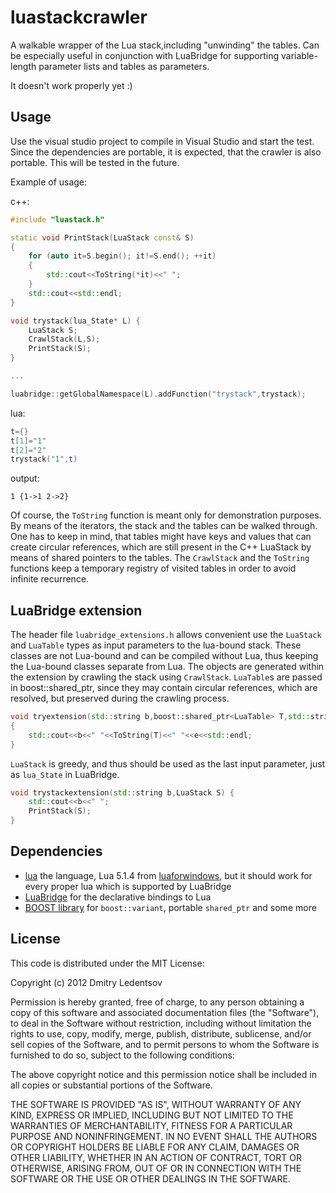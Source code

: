 luastackcrawler
===============

A walkable wrapper of the Lua stack,including "unwinding" the tables.
Can be especially useful in conjunction with LuaBridge for supporting variable-length parameter lists and tables as parameters.

It doesn't work properly yet :)

Usage
-----

Use the visual studio project to compile in Visual Studio and start the test. Since the dependencies are portable, it is expected, that
the crawler is also portable. This will be tested in the future.

Example of usage:

c++:
````cpp
#include "luastack.h"

static void PrintStack(LuaStack const& S)
{
	for (auto it=S.begin(); it!=S.end(); ++it)
	{
		std::cout<<ToString(*it)<<" ";
	}
	std::cout<<std::endl;
}

void trystack(lua_State* L) {
	LuaStack S;
	CrawlStack(L,S);
	PrintStack(S);
}

...

luabridge::getGlobalNamespace(L).addFunction("trystack",trystack);
````

lua:
````lua
t={}
t[1]="1"
t[2]="2"
trystack("1",t)
````

output:
````
1 {1->1 2->2}
````

Of course, the `ToString` function is meant only for demonstration purposes. By means of the iterators, the stack and the tables can be walked through.
One has to keep in mind, that tables might have keys and values that can create circular references, which are still present in the C++ LuaStack by means of shared pointers to the tables.
The `CrawlStack` and the `ToString` functions keep a temporary registry of visited tables in order to avoid infinite recurrence.

LuaBridge extension
-------------------
The header file `luabridge_extensions.h` allows convenient use the `LuaStack` and `LuaTable` types as input parameters to the lua-bound stack. These classes are not Lua-bound and can be compiled
without Lua, thus keeping the Lua-bound classes separate from Lua. The objects are generated within the extension by crawling the stack using `CrawlStack`. `LuaTable`s are passed in boost::shared_ptr, since they may contain circular references, which are resolved, but preserved during the crawling process.

````cpp
void tryextension(std::string b,boost::shared_ptr<LuaTable> T,std::string e)
{
	std::cout<<b<<" "<<ToString(T)<<" "<<e<<std::endl;
}
````

`LuaStack` is greedy, and thus should be used as the last input parameter, just as `lua_State` in LuaBridge.

````cpp
void trystackextension(std::string b,LuaStack S) {
	std::cout<<b<<" ";
	PrintStack(S);
}
````

Dependencies
------------

 * [lua](http://www.lua.org/) the language, Lua 5.1.4 from [luaforwindows](http://code.google.com/p/luaforwindows/), but it should work for every proper lua which is supported by LuaBridge
 * [LuaBridge](https://github.com/vinniefalco/LuaBridge) for the declarative bindings to Lua
 * [BOOST library](http://www.boost.org/) for `boost::variant`, portable `shared_ptr` and some more

License
-------

This code is distributed under the MIT License:

Copyright (c) 2012 Dmitry Ledentsov

Permission is hereby granted, free of charge, to any person
obtaining a copy of this software and associated documentation
files (the "Software"), to deal in the Software without
restriction, including without limitation the rights to use,
copy, modify, merge, publish, distribute, sublicense, and/or sell
copies of the Software, and to permit persons to whom the
Software is furnished to do so, subject to the following
conditions:

The above copyright notice and this permission notice shall be
included in all copies or substantial portions of the Software.

THE SOFTWARE IS PROVIDED "AS IS", WITHOUT WARRANTY OF ANY KIND,
EXPRESS OR IMPLIED, INCLUDING BUT NOT LIMITED TO THE WARRANTIES
OF MERCHANTABILITY, FITNESS FOR A PARTICULAR PURPOSE AND
NONINFRINGEMENT. IN NO EVENT SHALL THE AUTHORS OR COPYRIGHT
HOLDERS BE LIABLE FOR ANY CLAIM, DAMAGES OR OTHER LIABILITY,
WHETHER IN AN ACTION OF CONTRACT, TORT OR OTHERWISE, ARISING
FROM, OUT OF OR IN CONNECTION WITH THE SOFTWARE OR THE USE OR
OTHER DEALINGS IN THE SOFTWARE.
